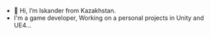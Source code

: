 - 👋 Hi, I’m Iskander from Kazakhstan.
- I'm a game developer, Working on a personal projects in Unity and UE4...

<!---
M9sneek/M9sneek is a ✨ special ✨ repository because its `README.md` (this file) appears on your GitHub profile.
You can click the Preview link to take a look at your changes.
--->
